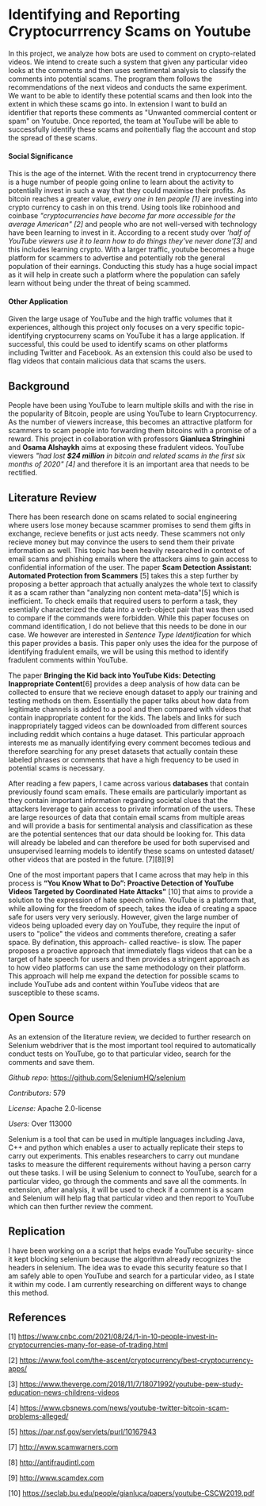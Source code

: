 # Identifying and Reporting Cryptocurrrency Scams on Youtube

In this project, we analyze how bots are used to comment on crypto-related videos. We intend to create such a system that given any particular video looks at the comments and then uses sentimental analysis to classify the comments into potential scams. The program them follows the recommendations of the next videos and conducts the same experiment. We want to be able to identify these potential scams and then look into the extent in which these scams go into. In extension I want to build an identifier that reports these comments as "Unwanted commercial content or spam" on Youtube. Once reported, the team at YouTube will be able to successfully identify these scams and poitentially flag the account and stop the spread of these scams.

#### Social Significance
This is the age of the internet. With the recent trend in cryptocurrency there is a huge number of people going online to learn about the activity to potentially invest in such a way that they could maximise their profits. As bitcoin reaches a greater value, *every one in ten people [1]* are investing into crypto currency to cash in on this trend. Using tools like robinhood and coinbase *"cryptocurrencies have become far more accessible for the average American" [2]* and people who are not well-versed with technology have been learning to invest in it. According to a recent study over *'half of YouTube viewers use it to learn how to do things they’ve never done'[3]* and this includes learning crypto. With a larger traffic, youtube becomes a huge platform for scammers to advertise and potentially rob the general population of their earnings. Conducting this study has a huge social impact as it will help in create such a platform where the population can safely learn without being under the threat of being scammed. 

#### Other Application
Given the large usage of YouTube and the high traffic volumes that it experiences, although this project only focuses on a very specific topic- identifying cryptocurreny scams on YouTube it has a large application. If successful, this could be used to identify scams on other platforms including Twitter and Facebook. As an extension this could also be used to flag videos that contain malicious data that scams the users.

## Background
People have been using YouTube to learn multiple skills and with the rise in the popularity of Bitcoin, people are using YouTube to learn Cryptocurrency. As the number of viewers increase, this becomes an attractive platform for scammers to scam people into forwarding them bitcoins with a promise of a reward. This project in collaboration with professors **Gianluca Stringhini** and **Osama Alshaykh** aims at exposing these fradulent videos.  YouTube viewers *"had lost **$24 million** in bitcoin and related scams in the first six months of 2020" [4]* and therefore it is an important area that needs to be rectified.

## Literature Review


There has been research done on scams related to social engineering where users lose money because scammer promises to send them gifts in exchange, recieve benefits or just acts needy. These scammers not only recieve money but may convince the users to send them their private information as well. This topic has been heavily researched in context of email scams and phishing emails where the attackers aims to gain access to confidential information of the user. The paper **Scam Detection Assistant: Automated
Protection from Scammers** [5] takes this a step further by proposing a better approach that actually analyzes the whole text to classify it as a scam rather than "analyzing non content meta-data"[5] which is inefficient. To check emails that required users to perform a task, they esentially characterized the data into a verb-object pair that was then used to compare if the commands were forbidden. While this paper focuses on command identification, I do not believe that this needs to be done in our case. We however are interested in *Sentence Type Identification* for which this paper provides a basis. This paper only uses the idea for the purpose of identifying fradulent emails, we will be using this method to identify fradulent comments within YouTube.

The paper **Bringing the Kid back into YouTube Kids: Detecting Inappropriate Content**[6] provides a deep analysis of how data can be collected to ensure that we recieve enough dataset to apply our training and testing methods on them. Essentially the paper talks about how data from legitimate channels is added to a pool and then compared with videos that contain inappropriate content for the kids. The labels and links for such inappropriately tagged videos can be downloaded from different sources including reddit which contains a huge dataset. This particular approach interests me as manually identifying every comment becomes tedious and therefore searching for any preset datasets that actually contain these labeled phrases or comments that have a high frequency to be used in potential scams is necessary.

After reading a few papers, I came across various **databases** that contain previously found scam emails. These emails are particularly important as they contain important information regarding societal clues that the attackers leverage to gain access to private information of the users. These are large resources of data that contain email scams from multiple areas and will provide a basis for sentimental analysis and classification as these are the potential sentences that our data should be looking for. This data will already be labeled and can therefore be used for both supervised and unsupervised learning models to identify these scams on untested dataset/ other videos that are posted in the future. [7][8][9]

One of the most important papers that I came across that may help in this process is **“You Know What to Do”: Proactive Detection of YouTube Videos Targeted by Coordinated Hate Attacks"** [10] that aims to provide a solution to the expression of hate speech online. YouTube is a platform that, while allowing for the freedom of speech, takes the idea of creating a space safe for users very very seriously. However, given the large number of videos being uploaded every day on YouTube, they require the input of users to "police" the videos and comments therefore, creating a safer space. By defination, this approach- called reactive- is slow. The paper proposes a proactive approach that immediately flags videos that can be a target of hate speech for users and then provides a stringent approach as to how video platforms can  use the same methodology on their platform. This approach will help me expand the detection for possible scams to include YouTube ads and content within YouTube videos that are susceptible to these scams.


## Open Source
As an extension of the literature review, we decided to further research on Selenium webdriver that is the most important tool required to automatically conduct tests on YouTube, go to that particular video, search for the comments and save them.

*Github repo:* https://github.com/SeleniumHQ/selenium

*Contributors:* 579

*License:* Apache 2.0-license

*Users:* Over 113000

Selenium is a tool that can be used in multiple languages including Java, C++ and python which enables a user to actually replicate their steps to carry out experiments. This enables researchers to carry out mundane tasks to measure the different requirements without having a person carry out these tasks. I will be using Selenium to connect to YouTube, search for a particular video, go through the comments and save all the comments. In extension, after analysis, it will be used to check if a comment is a scam and Selenium will help flag that particular video and then report to YouTube which can then further review the comment.

## Replication
I have been working on a a script that helps evade YouTube security- since it kept blocking selenium because the algorithm already recognizes the headers in selenium. The idea was to evade this security feature so that I am safely able to open YouTube and search for a particular video, as I state it within my code. I am currently researching on different ways to change this method.

## References
[1] https://www.cnbc.com/2021/08/24/1-in-10-people-invest-in-cryptocurrencies-many-for-ease-of-trading.html

[2] https://www.fool.com/the-ascent/cryptocurrency/best-cryptocurrency-apps/

[3] https://www.theverge.com/2018/11/7/18071992/youtube-pew-study-education-news-childrens-videos

[4] https://www.cbsnews.com/news/youtube-twitter-bitcoin-scam-problems-alleged/

[5] https://par.nsf.gov/servlets/purl/10167943

[7] http://www.scamwarners.com

[8] http://antifraudintl.com

[9] http://www.scamdex.com

[10] https://seclab.bu.edu/people/gianluca/papers/youtube-CSCW2019.pdf
